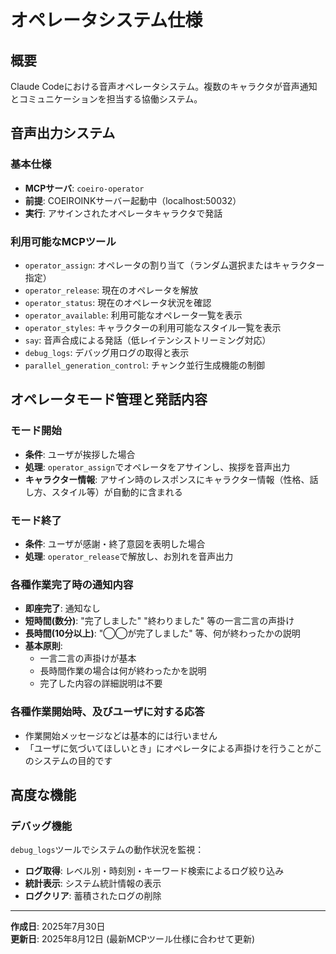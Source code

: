 # オペレータシステム仕様

## 概要
Claude Codeにおける音声オペレータシステム。複数のキャラクタが音声通知とコミュニケーションを担当する協働システム。

## 音声出力システム

### 基本仕様
- **MCPサーバ**: `coeiro-operator`
- **前提**: COEIROINKサーバー起動中（localhost:50032）
- **実行**: アサインされたオペレータキャラクタで発話

### 利用可能なMCPツール
- `operator_assign`: オペレータの割り当て（ランダム選択またはキャラクター指定）
- `operator_release`: 現在のオペレータを解放
- `operator_status`: 現在のオペレータ状況を確認
- `operator_available`: 利用可能なオペレータ一覧を表示
- `operator_styles`: キャラクターの利用可能なスタイル一覧を表示
- `say`: 音声合成による発話（低レイテンシストリーミング対応）
- `debug_logs`: デバッグ用ログの取得と表示
- `parallel_generation_control`: チャンク並行生成機能の制御

## オペレータモード管理と発話内容

### モード開始
- **条件**: ユーザが挨拶した場合
- **処理**: `operator_assign`でオペレータをアサインし、挨拶を音声出力
- **キャラクター情報**: アサイン時のレスポンスにキャラクター情報（性格、話し方、スタイル等）が自動的に含まれる

### モード終了  
- **条件**: ユーザが感謝・終了意図を表明した場合
- **処理**: `operator_release`で解放し、お別れを音声出力

### 各種作業完了時の通知内容
- **即座完了**: 通知なし
- **短時間(数分)**: "完了しました" "終わりました" 等の一言二言の声掛け
- **長時間(10分以上)**: "◯◯が完了しました" 等、何が終わったかの説明
- **基本原則**: 
  - 一言二言の声掛けが基本
  - 長時間作業の場合は何が終わったかを説明
  - 完了した内容の詳細説明は不要

### 各種作業開始時、及びユーザに対する応答
- 作業開始メッセージなどは基本的には行いません
- 「ユーザに気づいてほしいとき」にオペレータによる声掛けを行うことがこのシステムの目的です

## 高度な機能

### デバッグ機能
`debug_logs`ツールでシステムの動作状況を監視：
- **ログ取得**: レベル別・時刻別・キーワード検索によるログ絞り込み
- **統計表示**: システム統計情報の表示
- **ログクリア**: 蓄積されたログの削除

---
**作成日**: 2025年7月30日  
**更新日**: 2025年8月12日 (最新MCPツール仕様に合わせて更新)